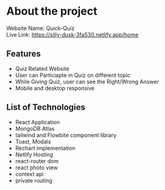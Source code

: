 # About the project

Website Name: Quick-Quiz \
Live Link: https://silly-dusk-3fa530.netlify.app/home

## Features
* Quiz Related Website
* User can Particiapte in Quiz on different topic
* While Giving Quiz, user can see the Right/Wrong Answer
* Mobile and desktop responsive

## List of Technologies
* React Application
* MongoDB Atlas
* tailwind and Flowbite component library
* Toast, Modals
* Rechart implementation
* Netlify Hosting
* react-router dom
* react photo view
* context api
* private routing